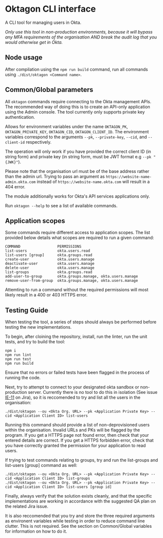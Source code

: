 # Oktagon CLI interface

A CLI tool for managing users in Okta.

_Only use this tool in non-production environments, because it will bypass any MFA requirements of the organisation AND break the audit log that you would otherwise get in Okta._

## Node usage

After compilation using the `npm run build` command, run all commands using `./dist/oktagon <Command name>`.

## Common/Global parameters

All `oktagon` commands require connecting to the Okta management APIs. The recommended way of doing this is to create an API-only application using the Admin console. The tool currently only supports private key authentication.

Allows for environment variables under the name `OKTAGON_PK`, `OKTAGON_PRIVATE_KEY`, `OKTAGON_CID`, `OKTAGON_CLIENT_ID`. The environment variables correspond to the arguments `--pk`, `--private-key`, `--cid`, and `--client-id` respectively.

The operation will only work if you have provided the correct client ID (in string form) and private key (in string form, must be JWT format e.g `--pk "{JWK}"`).

Please note that the organisation url must be of the base address rather than the admin url. Trying to pass an argument as `https://website-name-admin.okta.com` instead of `https://website-name.okta.com` will result in a 404 error.

The module additionally works for Okta's API services applications only.

Run `oktagon --help` to see a list of available commands.

## Application scopes

Some commands require different access to application scopes. The list provided below details what scopes are required to run a given command:

```
COMMAND                 PERMISSIONS
list-users              okta.users.read
list-users [group]      okta.groups.read
create-user             okta.users.manage
deactivate-user         okta.users.manage
delete-user             okta.users.manage
list-groups             okta.groups.read
add-user-to-group       okta.groups.manage, okta.users.manage
remove-user-from-group  okta.groups.manage, okta.users.manage
```

Attemting to run a command without the required permissions will most likely result in a 400 or 403 HTTPS error.

## Testing Guide

When testing the tool, a series of steps should always be performed before testing the new implementations.

To begin, after cloining the repository, install, run the linter, run the unit tests, and try to build the tool:

```
npm i
npm run lint
npm run test
npm run build
```

Ensure that no errors or failed tests have been flagged in the process of running the code.

Next, try to attempt to connect to your designated okta sandbox or non-production server. Currently there is no tool to do this in isolation (See issue [IE-11](https://agiledigital.atlassian.net/browse/IE-11) on Jira), so it is reccomended to try and list all the users in the organisation:

```
./dist/oktagon --ou <Okta Org. URL> --pk <Application Private Key> --cid <Application Client ID> list-users
```

Running this command should provide a list of non-deprovisioned users within the organisation. Invalid URLs and PKs will be flagged by the program. If you get a HTTPS page not found error, then check that your entered details are correct. If you get a HTTPS forbidden error, check that you have correctly granted the permission for your application to read users.

If trying to test commands relating to groups, try and run the list-groups and list-users [group] command as well:

```
./dist/oktagon --ou <Okta Org. URL> --pk <Application Private Key> --cid <Application Client ID> list-groups
./dist/oktagon --ou <Okta Org. URL> --pk <Application Private Key> --cid <Application Client ID> list-users [group id]
```

Finally, always verify that the solution exists cleanly, and that the specific implementations are working in accordance with the suggested QA plan on the related Jira issue.

It is also reccomended that you try and store the three required arguments as environent variables while testing in order to reduce command line clutter. This is not required. See the section on Common/Global variables for information on how to do it.
